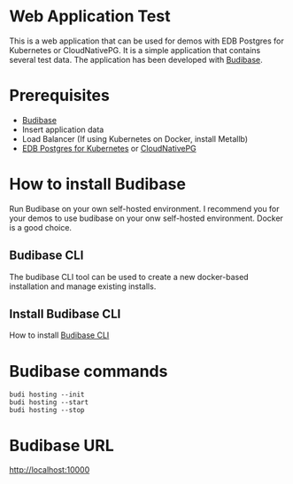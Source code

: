 # Web Application Test
This is a web application that can be used for demos with EDB Postgres for Kubernetes or CloudNativePG. It is a simple application that contains several test data.
The application has been developed with [Budibase](https://budibase.com).

# Prerequisites
- [Budibase](https://budibase.com)
- Insert application data
- Load Balancer (If using Kubernetes on Docker, install Metallb)
- [EDB Postgres for Kubernetes](https://www.enterprisedb.com/products/edb-postgres-for-kubernetes) or [CloudNativePG](https://cloudnative-pg.io)

# How to install Budibase
Run Budibase on your own self-hosted environment.
I recommend you for your demos to use budibase on your onw self-hosted environment. Docker is a good choice.

## Budibase CLI
The budibase CLI tool can be used to create a new docker-based installation and manage existing installs.

## Install Budibase CLI
How to install [Budibase CLI](https://docs.budibase.com/docs/budibase-cli-setup)

# Budibase commands
```
budi hosting --init
budi hosting --start
budi hosting --stop
```
# Budibase URL
[http://localhost:10000](http://localhost:10000)


